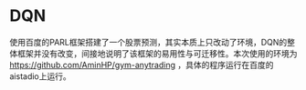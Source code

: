 # DQN
使用百度的PARL框架搭建了一个股票预测，其实本质上只改动了环境，DQN的整体框架并没有改变，间接地说明了该框架的易用性与可迁移性。本次使用的环境为
https://github.com/AminHP/gym-anytrading ，具体的程序运行在百度的aistadio上运行。

